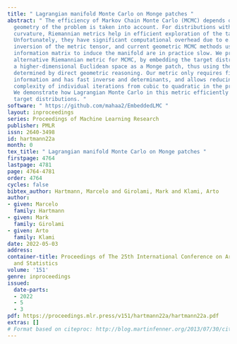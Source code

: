 ```yaml
---
title: " Lagrangian manifold Monte Carlo on Monge patches "
abstract: " The efficiency of Markov Chain Monte Carlo (MCMC) depends on how the underlying
  geometry of the problem is taken into account. For distributions with strongly varying
  curvature, Riemannian metrics help in efficient exploration of the target distribution.
  Unfortunately, they have significant computational overhead due to e.g. repeated
  inversion of the metric tensor, and current geometric MCMC methods using the Fisher
  information matrix to induce the manifold are in practice slow. We propose a new
  alternative Riemannian metric for MCMC, by embedding the target distribution into
  a higher-dimensional Euclidean space as a Monge patch, thus using the induced metric
  determined by direct geometric reasoning. Our metric only requires first-order gradient
  information and has fast inverse and determinants, and allows reducing the computational
  complexity of individual iterations from cubic to quadratic in the problem dimensionality.
  We demonstrate how Lagrangian Monte Carlo in this metric efficiently explores the
  target distributions. "
software: " https://github.com/mahaa2/EmbeddedLMC "
layout: inproceedings
series: Proceedings of Machine Learning Research
publisher: PMLR
issn: 2640-3498
id: hartmann22a
month: 0
tex_title: " Lagrangian manifold Monte Carlo on Monge patches "
firstpage: 4764
lastpage: 4781
page: 4764-4781
order: 4764
cycles: false
bibtex_author: Hartmann, Marcelo and Girolami, Mark and Klami, Arto
author:
- given: Marcelo
  family: Hartmann
- given: Mark
  family: Girolami
- given: Arto
  family: Klami
date: 2022-05-03
address:
container-title: Proceedings of The 25th International Conference on Artificial Intelligence
  and Statistics
volume: '151'
genre: inproceedings
issued:
  date-parts:
  - 2022
  - 5
  - 3
pdf: https://proceedings.mlr.press/v151/hartmann22a/hartmann22a.pdf
extras: []
# Format based on citeproc: http://blog.martinfenner.org/2013/07/30/citeproc-yaml-for-bibliographies/
---
```

